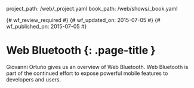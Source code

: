 project_path: /web/_project.yaml
book_path: /web/shows/_book.yaml

{# wf_review_required #}
{# wf_updated_on: 2015-07-05 #}
{# wf_published_on: 2015-07-05 #}

# Web Bluetooth {: .page-title }

Giovanni Ortuño gives us an overview of Web Bluetooth. Web Bluetooth is part of
the continued effort to expose powerful mobile features to developers and users.
